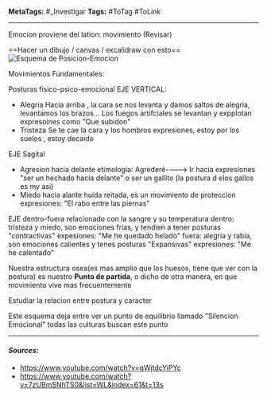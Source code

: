 **MetaTags:** #_Investigar
**Tags:** #ToTag #ToLink 
- - -
Emocion proviene del lation: movimiento (Revisar)

==Hacer un dibujo / canvas / excalidraw con esto==
![Esquema de Posicion-Emocion](Esquema-Emocion-Movimiento.png)

Movimientos Fundamentales:

Posturas fisico-psico-emocional
EJE VERTICAL:
- Alegria Hacia arriba , 
    la cara se nos levanta y damos saltos de alegria, levantamos los brazos... Los fuegos artifciales se levantan y expplotan
    expresoines como "Que subidon"
- Tristeza
  Se te cae la cara y los hombros
  expresiones, estoy por los suelos , estoy decaido

EJE Sagital
- Agresion hacia delante 
    etimologia: Agrederé----> Ir hacia
    expresiones "ser un hechado hacia delante" o ser un gallito (la postura d elos gallos es my asi)
- Miedo hacia alante
  huida reitada, es un movimiento de proteccion
  expresiones: "El rabo entre las piernas"

EJE dentro-fuera relacionado con la sangre y su temperatura
  dentro: tristeza y miedo, son emociones frias, y tendien a tener posturas "contractivas" 
    expesiones: "Me he quedado helado"
  fuera: alegria y rabia,  son emociones calientes y tenes posturas "Expansivas"
    expresiones: "Me he calentado"

Nuestra estructura osea(es mas amplio que los huesos, tiene que ver con la postura) es nuestro **Punto de partida**,
o dicho de otra manera, en que movimiento vive mas frecuentemente

Estudiar la relacion entre postura y caracter

Este esquema deja entre ver un punto de equilibrio llamado "Silencion Emocional" todas las culturas buscan este punto

- - - 
#### ***Sources:***
- https://www.youtube.com/watch?v=qWjtdcYiPYc
- https://www.youtube.com/watch?v=7zUBmSNhTS0&list=WL&index=61&t=13s
